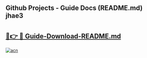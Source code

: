 ## Github Projects - Guide Docs (README.md) jhae3

# <h2><a href="https://apkcomod.com?title=README.md">🔗👉 🔴 Guide-Download-README.md </a></h2>

[![acn](https://github.com/user-attachments/assets/0f9c940e-d8b0-45ae-aac7-cd30a18b3e1c)](https://apkcomod.com?title=README.md)
